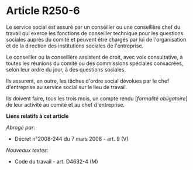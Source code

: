 # Article R250-6

Le service social est assuré par un conseiller ou une conseillère chef du travail qui exerce les fonctions de conseiller
technique pour les questions sociales auprès du comité et peuvent être chargés par lui de l'organisation et de la direction
des institutions sociales de l'entreprise.

Le conseiller ou la conseillère assistent de droit, avec voix consultative, à toutes les réunions du comité ou des
commissions spéciales consacrées, selon leur ordre du jour, à des questions sociales.

Ils assurent, en outre, les tâches d'ordre social dévolues par le chef d'entreprise au service social sur le lieu de travail.

Ils doivent faire, tous les trois mois, un compte rendu [*formalité obligatoire*] de leur activité au comité et au chef
d'entreprise.

**Liens relatifs à cet article**

_Abrogé par_:

  - Décret n°2008-244 du 7 mars 2008 - art. 9 (V)

_Nouveaux textes_:

  - Code du travail - art. D4632-4 (M)
